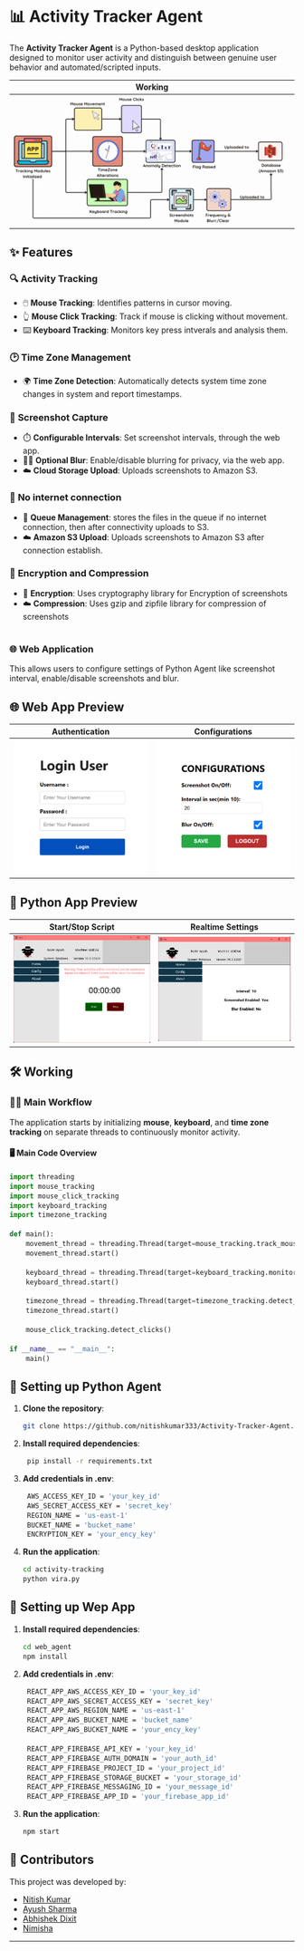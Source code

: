 # 📊 **Activity Tracker Agent**

The **Activity Tracker Agent** is a Python-based desktop application designed to monitor user activity and distinguish between genuine user behavior and automated/scripted inputs.


| **Working** |
|:------------:|
| ![Configuration Interface](public/charts_whitebg.gif) |

## ✨ **Features**

### 🔍 **Activity Tracking**
- 🖱️ **Mouse Tracking**: Identifies patterns in cursor moving.
- 👆 **Mouse Click Tracking**: Track if mouse is clicking without movement.
- ⌨️ **Keyboard Tracking**: Monitors key press intverals and analysis them.

### 🕑 **Time Zone Management**
- 🌍 **Time Zone Detection**: Automatically detects system time zone changes in system and report timestamps.

### 📸 **Screenshot Capture**
- ⏱️ **Configurable Intervals**: Set screenshot intervals, through the web app.
- 😶‍🌫️ **Optional Blur**: Enable/disable blurring for privacy, via the web app.
- ☁️ **Cloud Storage Upload**: Uploads screenshots to Amazon S3.
  
### 📸 **No internet connection**
- 🫸 **Queue Management**: stores the files in the queue if no internet connection, then after connectivity uploads to S3.
- ☁️ **Amazon S3 Upload**: Uploads screenshots to Amazon S3 after connection establish.

### 📸 **Encryption and Compression**
- 🫸 **Encryption**: Uses cryptography library for Encryption of screenshots
- ☁️ **Compression**: Uses gzip and zipfile library for compression of screenshots

#

### 🌐 **Web Application**
This allows users to configure settings of Python Agent like screenshot interval, enable/disable screenshots and blur.

## 🌐 **Web App Preview**

| **Authentication**  | **Configurations**                           |
|------------------------------------------------------|---------------------------------------------------------|
| ![Configuration Interface](public/web_login2.png)  | ![Configuration Module](public/web_configure2.png) |

## 📸 **Python App Preview**

| **Start/Stop Script**  | **Realtime Settings**                           |
|------------------------------------------------------|---------------------------------------------------------|
| ![Configuration Interface](public/vira_landing.png)  | ![Blurred Screenshot](public/vira_config.png) |

## 🛠️ **Working**

### 🧑‍💻 **Main Workflow**
The application starts by initializing **mouse**, **keyboard**, and **time zone tracking** on separate threads to continuously monitor activity.

#### 🖥️ **Main Code Overview**
```python
import threading
import mouse_tracking
import mouse_click_tracking
import keyboard_tracking
import timezone_tracking

def main():
    movement_thread = threading.Thread(target=mouse_tracking.track_mouse_movement)
    movement_thread.start()

    keyboard_thread = threading.Thread(target=keyboard_tracking.monitor_keyboard)
    keyboard_thread.start()

    timezone_thread = threading.Thread(target=timezone_tracking.detect_time_zone_change)
    timezone_thread.start()

    mouse_click_tracking.detect_clicks()

if __name__ == "__main__":
    main()
```

## 📂 **Setting up Python Agent**

1. **Clone the repository**:
   ```bash
   git clone https://github.com/nitishkumar333/Activity-Tracker-Agent.git
   ```

2. **Install required dependencies**:
   ```bash
    pip install -r requirements.txt
   ```

3. **Add credentials in .env**:
   ```bash
    AWS_ACCESS_KEY_ID = 'your_key_id'
    AWS_SECRET_ACCESS_KEY = 'secret_key'
    REGION_NAME = 'us-east-1'
    BUCKET_NAME = 'bucket_name'
    ENCRYPTION_KEY = 'your_ency_key'
   ```

4. **Run the application**:
   ```bash
   cd activity-tracking
   python vira.py
   ```

## 📂 **Setting up Wep App**

1. **Install required dependencies**:
   ```bash
   cd web_agent
   npm install
   ```
  
2. **Add credentials in .env**:
   ```bash
    REACT_APP_AWS_ACCESS_KEY_ID = 'your_key_id'
    REACT_APP_AWS_SECRET_ACCESS_KEY = 'secret_key'
    REACT_APP_AWS_REGION_NAME = 'us-east-1'
    REACT_APP_AWS_BUCKET_NAME = 'bucket_name'
    REACT_APP_AWS_BUCKET_NAME = 'your_ency_key'

    REACT_APP_FIREBASE_API_KEY = 'your_key_id'
    REACT_APP_FIREBASE_AUTH_DOMAIN = 'your_auth_id'
    REACT_APP_FIREBASE_PROJECT_ID = 'your_project_id'
    REACT_APP_FIREBASE_STORAGE_BUCKET = 'your_storage_id'
    REACT_APP_FIREBASE_MESSAGING_ID = 'your_message_id'
    REACT_APP_FIREBASE_APP_ID = 'your_firebase_app_id'
   ```

3. **Run the application**:
   ```bash
   npm start
   ```

## 👥 **Contributors**
This project was developed by:
- [Nitish Kumar](https://github.com/nitishkumar333)
- [Ayush Sharma](https://github.com/ayusharma03)
- [Abhishek Dixit](https://github.com/Adixit8604)
- [Nimisha](https://github.com/NimishaKulshrestha)

--- 